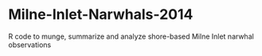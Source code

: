 Milne-Inlet-Narwhals-2014
=========================

R code to munge, summarize and analyze shore-based Milne Inlet narwhal observations
